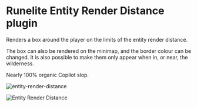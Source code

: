 # Runelite Entity Render Distance plugin
Renders a box around the player on the limits of the entity render distance.

The box can also be rendered on the minimap, and the border colour can be changed. It is also possible to make them only appear when in, or near, the wilderness.

Nearly 100% organic Copilot slop.

![entity-render-distance](https://github.com/user-attachments/assets/645210f1-6e19-42c8-ad75-466761f5bcc0)



![Entity Render Distance](https://github.com/user-attachments/assets/5d0bab9d-d639-4b7f-90e4-82a0d6f8b44a)
